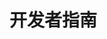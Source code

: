 <!-- README.md --- 
;; 
;; Description: 
;; Author: Hongyi Wu(吴鸿毅)
;; Email: wuhongyi@qq.com 
;; Created: 日 5月 13 15:58:36 2018 (+0800)
;; Last-Updated: 日 5月 13 15:58:51 2018 (+0800)
;;           By: Hongyi Wu(吴鸿毅)
;;     Update #: 1
;; URL: http://wuhongyi.cn -->

# 开发者指南






<!-- README.md ends here -->
